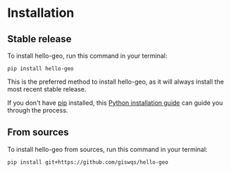 # Installation

## Stable release

To install hello-geo, run this command in your terminal:

```
pip install hello-geo
```

This is the preferred method to install hello-geo, as it will always install the most recent stable release.

If you don't have [pip](https://pip.pypa.io) installed, this [Python installation guide](http://docs.python-guide.org/en/latest/starting/installation/) can guide you through the process.

## From sources

To install hello-geo from sources, run this command in your terminal:

```
pip install git+https://github.com/giswqs/hello-geo
```
